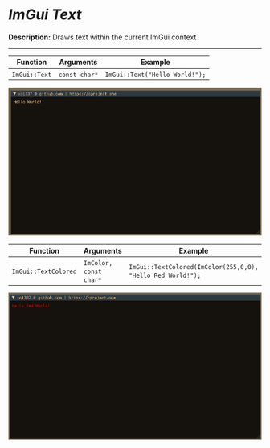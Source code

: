 # _ImGui Text_

**Description:**
Draws text within the current ImGui context
***


|Function|Arguments|Example|
|--------|---------|-------|
|`ImGui::Text`|`const char*`|`ImGui::Text("Hello World!");`|

![ImGuiText](img/imgui_text_1.png)

|Function|Arguments|Example|
|--------|---------|-------|
|`ImGui::TextColored`|`ImColor, const char*`|`ImGui::TextColored(ImColor(255,0,0), "Hello Red World!");`|

![ImGuiTextColored](img/imgui_text_2.png)
